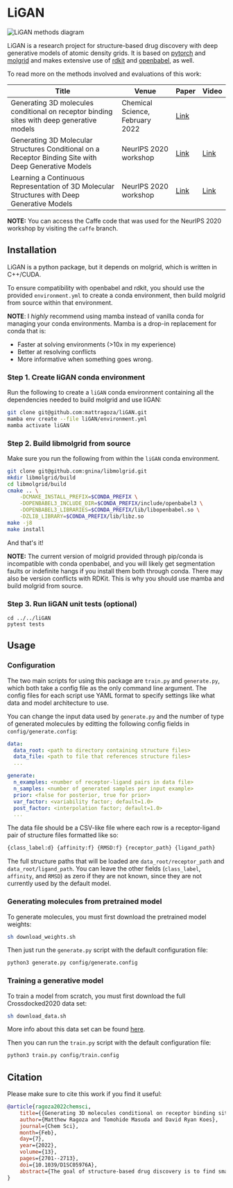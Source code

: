 # LiGAN

![LiGAN methods diagram](ligan_methods.png)

LiGAN is a research project for structure-based drug discovery with deep generative models of atomic density grids. It is based on [pytorch](https://github.com/pytorch/pytorch) and [molgrid](https://github.com/gnina/libmolgrid) and makes extensive use of [rdkit](https://github.com/rdkit/rdkit) and [openbabel](https://github.com/openbabel/openbabel), as well.

To read more on the methods involved and evaluations of this work:

| Title       | Venue       | Paper       | Video        |
| ----------- | ----------- | ----------- | ------------ |
| Generating 3D molecules conditional on receptor binding sites with deep generative models | Chemical Science, February 2022 | [Link](https://pubs.rsc.org/en/content/articlehtml/2022/sc/d1sc05976a)       |  |
| Generating 3D Molecular Structures Conditional on a Receptor Binding Site with Deep Generative Models | NeurIPS 2020 workshop | [Link](https://arxiv.org/abs/2010.14442) | [Link](https://youtu.be/zru1FqCd8Ks) |
| Learning a Continuous Representation of 3D Molecular Structures with Deep Generative Models | NeurIPS 2020 workshop | [Link](https://arxiv.org/abs/2010.08687)         | [Link](https://youtu.be/Pyc6xwtGaUM) |

**NOTE:** You can access the Caffe code that was used for the NeurIPS 2020 workshop by visiting the `caffe` branch.

## Installation

LiGAN is a python package, but it depends on molgrid, which is written in C++/CUDA.

To ensure compatibility with openbabel and rdkit, you should use the provided `environment.yml` to create a conda environment, then build molgrid from source within that environment.

**NOTE**: I *highly* recommend using mamba instead of vanilla conda for managing your conda environments.
Mamba is a drop-in replacement for conda that is:

- Faster at solving environments (>10x in my experience)
- Better at resolving conflicts
- More informative when something goes wrong.

### Step 1. Create liGAN conda environment

Run the following to create a `liGAN` conda environment containing all the dependencies needed to build molgrid and use liGAN:

```bash
git clone git@github.com:mattragoza/liGAN.git
mamba env create --file liGAN/environment.yml
mamba activate liGAN
```

### Step 2. Build libmolgrid from source

Make sure you run the following from within the `liGAN` conda environment.

```bash
git clone git@github.com:gnina/libmolgrid.git
mkdir libmolgrid/build
cd libmolgrid/build
cmake .. \
	-DCMAKE_INSTALL_PREFIX=$CONDA_PREFIX \
	-DOPENBABEL3_INCLUDE_DIR=$CONDA_PREFIX/include/openbabel3 \
	-DOPENBABEL3_LIBRARIES=$CONDA_PREFIX/lib/libopenbabel.so \
	-DZLIB_LIBRARY=$CONDA_PREFIX/lib/libz.so
make -j8
make install
```
And that's it!

**NOTE:** The current version of molgrid provided through pip/conda is incompatible with conda openbabel, and you will likely get segmentation faults or indefinite hangs if you install them both through conda. There may also be version conflicts with RDKit. This is why you should use mamba and build molgrid from source.

### Step 3. Run liGAN unit tests (optional)

```
cd ../../liGAN
pytest tests
```

## Usage

### Configuration

The two main scripts for using this package are `train.py` and `generate.py`, which both take a config file as the only command line argument. The config files for each script use YAML format to specify settings like what data and model architecture to use.

You can change the input data used by `generate.py` and the number of type of generated molecules by editting the following config fields in `config/generate.config`:

```yaml
data:
  data_root: <path to directory containing structure files>
  data_file: <path to file that references structure files>
  ...

generate:
  n_examples: <number of receptor-ligand pairs in data file>
  n_samples: <number of generated samples per input example>
  prior: <false for posterior, true for prior>
  var_factor: <variability factor; default=1.0>
  post_factor: <interpolation factor; default=1.0>
  ...

```

The data file should be a CSV-like file where each row is a receptor-ligand pair of structure files formatted like so:

```python
{class_label:d} {affinity:f} {RMSD:f} {receptor_path} {ligand_path}
```

The full structure paths that will be loaded are `data_root/receptor_path` and `data_root/ligand_path`. You can leave the other fields (`class_label`, `affinity`, and `RMSD`) as zero if they are not known, since they are not currently used by the default model.

### Generating molecules from pretrained model

To generate molecules, you must first download the pretrained model weights:

```bash
sh download_weights.sh
```

Then just run the `generate.py` script with the default configuration file:

```bash
python3 generate.py config/generate.config
```

### Training a generative model

To train a model from scratch, you must first download the full Crossdocked2020 data set:

```bash
sh download_data.sh
```

More info about this data set can be found [here](https://github.com/gnina/models/tree/master/data/CrossDocked2020).

Then you can run the `train.py` script with the default configuration file:

```bash
python3 train.py config/train.config
```

## Citation

Please make sure to cite this work if you find it useful:

```bibtex
@article{ragoza2022chemsci,
	title={{Generating 3D molecules conditional on receptor binding sites with deep generative models}},
	author={Matthew Ragoza and Tomohide Masuda and David Ryan Koes},
	journal={Chem Sci},
	month={Feb},
	day={7},
	year={2022},
	volume={13},
	pages={2701--2713},
	doi={10.1039/D1SC05976A},
	abstract={The goal of structure-based drug discovery is to find small molecules that bind to a given target protein. Deep learning has been used to generate drug-like molecules with certain cheminformatic properties, but has not yet been applied to generating 3D molecules predicted to bind to proteins by sampling the conditional distribution of protein–ligand binding interactions. In this work, we describe for the first time a deep learning system for generating 3D molecular structures conditioned on a receptor binding site. We approach the problem using a conditional variational autoencoder trained on an atomic density grid representation of cross-docked protein–ligand structures. We apply atom fitting and bond inference procedures to construct valid molecular conformations from generated atomic densities. We evaluate the properties of the generated molecules and demonstrate that they change significantly when conditioned on mutated receptors. We also explore the latent space learned by our generative model using sampling and interpolation techniques. This work opens the door for end-to-end prediction of stable bioactive molecules from protein structures with deep learning.},
}
```
